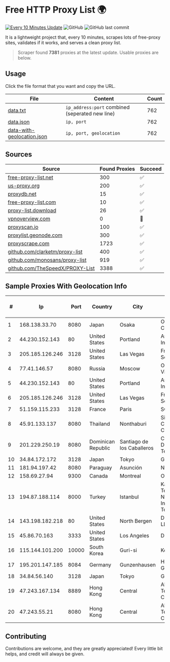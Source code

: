
# Free HTTP Proxy List 🌍

[![Every 10 Minutes Update](https://github.com/mertguvencli/http-proxy-list/actions/workflows/main.yml/badge.svg?branch=main)](https://github.com/mertguvencli/http-proxy-list/actions/workflows/main.yml)
![GitHub](https://img.shields.io/github/license/mertguvencli/http-proxy-list)
![GitHub last commit](https://img.shields.io/github/last-commit/mertguvencli/http-proxy-list)

It is a lightweight project that, every 10 minutes, scrapes lots of free-proxy sites, validates if it works, and serves a clean proxy list.


> Scraper found **7381** proxies at the latest update. Usable proxies are below.

## Usage

Click the file format that you want and copy the URL.


|File|Content|Count|
|----|-------|-----|
|[data.txt](https://raw.githubusercontent.com/mertguvencli/http-proxy-list/main/proxy-list/data.txt)|`ip_address:port` combined (seperated new line)|762|
|[data.json](https://raw.githubusercontent.com/mertguvencli/http-proxy-list/main/proxy-list/data.json)|`ip, port`|762|
|[data-with-geolocation.json](https://raw.githubusercontent.com/mertguvencli/http-proxy-list/main/proxy-list/data-with-geolocation.json)|`ip, port, geolocation`|762|

## Sources

|Source|Found Proxies|Succeed|
|------|-------------|-------|
|[free-proxy-list.net](https://free-proxy-list.net)|300|✅|
|[us-proxy.org](https://www.us-proxy.org)|200|✅|
|[proxydb.net](http://proxydb.net)|15|✅|
|[free-proxy-list.com](https://free-proxy-list.com/?page=&port=&type%5B%5D=http&type%5B%5D=https&up_time=0&search=Search)|10|✅|
|[proxy-list.download](https://www.proxy-list.download/HTTP)|26|✅|
|[vpnoverview.com](https://vpnoverview.com/privacy/anonymous-browsing/free-proxy-servers)|0|🚫|
|[proxyscan.io](https://www.proxyscan.io)|100|✅|
|[proxylist.geonode.com](https://proxylist.geonode.com/api/proxy-list?limit=300&page=1&sort_by=lastChecked&sort_type=desc&protocols=http,https)|300|✅|
|[proxyscrape.com](https://api.proxyscrape.com/v2/?request=displayproxies&protocol=http&timeout=10000&country=all&ssl=all&anonymity=all)|1723|✅|
|[github.com/clarketm/proxy-list](https://raw.githubusercontent.com/clarketm/proxy-list/master/proxy-list-raw.txt)|400|✅|
|[github.com/monosans/proxy-list](https://raw.githubusercontent.com/monosans/proxy-list/main/proxies/http.txt)|919|✅|
|[github.com/TheSpeedX/PROXY-List](https://raw.githubusercontent.com/TheSpeedX/PROXY-List/master/http.txt)|3388|✅|


## Sample Proxies With Geolocation Info

|#|Ip|Port|Country|City|Internet Service Provider|
|-|--|----|-------|----|-------------------------|
|1|168.138.33.70|8080|Japan|Osaka|Oracle Corporation|
|2|44.230.152.143|80|United States|Portland|Amazon.com, Inc.|
|3|205.185.126.246|3128|United States|Las Vegas|FranTech Solutions|
|4|77.41.146.57|8080|Russia|Moscow|OJSC Vimpelcom HQ|
|5|44.230.152.143|80|United States|Portland|Amazon.com, Inc.|
|6|205.185.126.246|3128|United States|Las Vegas|FranTech Solutions|
|7|51.159.115.233|3128|France|Paris|SCALEWAY|
|8|45.91.133.137|8080|Thailand|Nonthaburi|Siamdata Communication Co., ltd.|
|9|201.229.250.19|8080|Dominican Republic|Santiago de los Caballeros|Compañía Dominicana de Teléfonos S. A.|
|10|34.84.172.172|3128|Japan|Tokyo|Google LLC|
|11|181.94.197.42|8080|Paraguay|Asunción|Núcleo S.A.|
|12|158.69.27.94|9300|Canada|Montreal|OVH SAS|
|13|194.87.188.114|8000|Turkey|Istanbul|Kadir Huseyin Tezcan Nosspeed Internet Teknolojileri|
|14|143.198.182.218|80|United States|North Bergen|DigitalOcean, LLC|
|15|45.86.70.163|3333|United States|Los Angeles|DediPath|
|16|115.144.101.200|10000|South Korea|Guri-si|Korea Telecom|
|17|195.201.147.185|8084|Germany|Gunzenhausen|Hetzner Online GmbH|
|18|34.84.56.140|3128|Japan|Tokyo|Google LLC|
|19|47.243.167.134|8889|Hong Kong|Central|Alibaba (US) Technology Co., Ltd.|
|20|47.243.55.21|8080|Hong Kong|Central|Alibaba (US) Technology Co., Ltd.|



## Contributing

Contributions are welcome, and they are greatly appreciated! Every
little bit helps, and credit will always be given.

